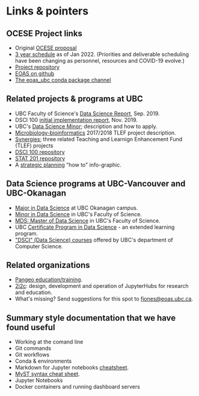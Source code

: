 # Links & pointers

## OCESE Project links

* Original <a href="files/ocese_proposal_2019.pdf">OCESE proposal</a>
* <a href="files/timeline.pdf">3 year schedule</a> as of Jan 2022. (Priorities and deliverable scheduling have been changing as personnel, resources and COVID-19 evolve.)
* [Project repository](https://github.com/eoas-ubc/eoas_tlef)
* [EOAS on github](https://github.com/eoas-ubc)
* [The eoas_ubc conda package channel](https://anaconda.org/eoas_ubc/dashboard)

## Related projects & programs at UBC

* UBC Faculty of Science's <a href="files/Data_Science_Report_Sept2019.pdf">Data Science Report</a>, Sep. 2019.
* DSCI 100 [initial implementation report](https://ubc-dsci.github.io/dsci-100-a-report/dsci-100-a-report.html#1), Nov. 2019.
* UBC's [Data Science Minor](https://datascience.ubc.ca/minor); description and how to apply.
* [Microbiology-bioinformatics](https://tlef.ubc.ca/funded-proposals/entry/15/) 2017/2018 TLEF project description.
* <a href="files/tlef_synergies.pdf">Synergies</a>; three related Teaching and Learnign Enhancement Fund (TLEF) projects 
* [DSCI 100 repository](https://github.com/UBC-DSCI)
* [STAT 201 repository](https://github.com/UBC-DSCI/stat-201)
* A <a href="files/strategic_planning.pdf">strategic planning</a> "how to" info-graphic.

## Data Science programs at UBC-Vancouver and UBC-Okanagan

* [Major in Data Science](https://www.calendar.ubc.ca/okanagan/index.cfm?tree=18,360,1102,1448) at UBC Okanagan campus.
* [Minor in Data Science](https://www.calendar.ubc.ca/vancouver/index.cfm?tree=12,215,410,1702) in UBC's Faculty of Science.
* [MDS: Master of Data Science](https://www.calendar.ubc.ca/vancouver/index.cfm?tree=12,215,989,1606) in UBC's Faculty of Science.
* UBC [Certificate Program in Data Science](https://extendedlearning.ubc.ca/programs/key-capabilities-data-science?gclid=Cj0KCQiAmeKQBhDvARIsAHJ7mF4u6gn4WZMW8eTdkDdP-DSXq4G_BsMxh0xDo8f2V3luSX9b3B9T2WsaAqdgEALw_wcB) - an extended learning program.
* ["DSCI" (Data Science) courses](https://www.calendar.ubc.ca/okanagan/index.cfm?tree=18,285,1095,0) offered by UBC's department of Computer Science.

## Related organizations

* [Pangeo education/training](https://discourse.pangeo.io/t/poets-core-pangeo-education-needs-you/355).
* [2i2c](https://2i2c.org/): design, development and operation of JupyterHubs for research and education.
* What's missing? Send suggestions for this spot to fjones@eoas.ubc.ca.

## Summary style documentation that we have found useful

* Working at the comand line
* Git commands
* Git workflows
* Conda & environments
* Markdown for Jupyter notebooks [cheatsheet](https://www.ibm.com/docs/en/db2-event-store/2.0.0?topic=notebooks-markdown-jupyter-cheatsheet).
* [MyST syntax cheat sheet](https://jupyterbook.org/reference/cheatsheet.html).
* Jupyter Notebooks
* Docker containers and running dashboard servers
